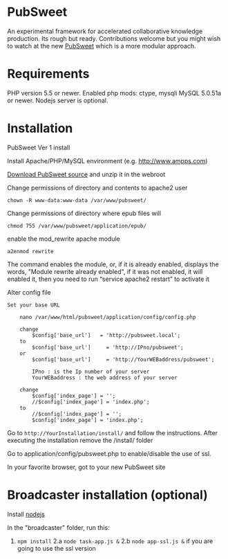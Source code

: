 PubSweet
========

An experimental framework for accelerated collaborative knowledge production. Its rough but ready. Contributions welcome but you might wish to watch at the new [PubSweet](https://gitlab.coko.foundation/pubsweet/core) which is a more modular approach.

Requirements
============

PHP version 5.5 or newer.
Enabled php mods: ctype, mysqli
MySQL 5.0.51a or newer.
Nodejs server is optional.

Installation
============

PubSweet Ver 1 install

Install Apache/PHP/MySQL environment (e.g. http://www.ampps.com)

[Download PubSweet source](https://github.com/BookSprints/PubSweet/archive/master.zip) and unzip it in the webroot

			
Change permissions of directory and contents to apache2 user

	chown -R www-data:www-data /var/www/pubsweet/
	
Change permissions of directory where epub files will 

	chmod 755 /var/www/pubsweet/application/epub/

enable the mod_rewrite apache module

	a2enmod rewrite

The command enables the module, or, if it is already enabled, displays the words, "Module rewrite already
enabled", if it was not enabled, it will enabled it, then you need to run “service apache2 restart” to activate it


Alter config file

	Set your base URL

		nano /var/www/html/pubsweet/application/config/config.php

		change
			$config['base_url']   = 'http://pubsweet.local';
		to
			$config['base_url']     = 'http://IPno/pubsweet';
		or
			$config['base_url']     = 'http://YourWEBaddress/pubsweet';

			IPno : is the Ip number of your server
			YourWEBaddress : the web address of your server

		change
			$config['index_page'] = '';
			//$config['index_page'] = 'index.php';
		to
			//$config['index_page'] = '';
			$config['index_page'] = 'index.php';

Go to `http://YourInstallation/install/` and follow the instructions. After executing the installation remove the /install/ folder

Go to application/config/pubsweet.php to enable/disable the use of ssl.

In your favorite browser, got to your new PubSweet site

Broadcaster installation (optional)
===================

Install [nodejs](http://nodejs.org/download/) 

In the "broadcaster" folder, run this:

1. `npm install`
2.a `node task-app.js &`
2.b `node app-ssl.js &` if you are going to use the ssl version